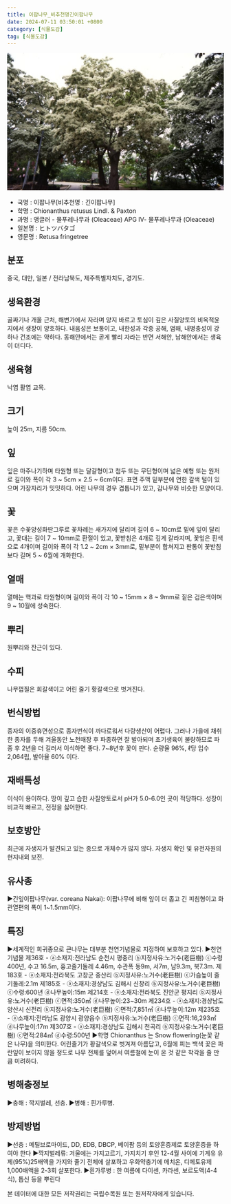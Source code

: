 ```yaml
---
title: 이팝나무_비추천명긴이팝나무
date: 2024-07-11 03:50:01 +0800
category: [식물도감]
tag: [식물도감]
---
```




![이팝나무[비추천명 : 긴이팝나무]](/assets/img/fileUpload/plants/basic/Oleaceae/Chionanthus/10998/1_th2.JPG)
- 국명 : 이팝나무[비추천명 : 긴이팝나무]
- 학명 : Chionanthus retusus Lindl. & Paxton
- 과명 : 앵글러 - 물푸레나무과 (Oleaceae) APG Ⅳ- 물푸레나무과 (Oleaceae)
- 일본명 : ヒトツバタゴ
- 영문명 : Retusa fringetree


## 분포
중국, 대만, 일본 / 전라남북도, 제주특별자치도, 경기도.
## 생육환경
골짜기나 개울 근처, 해변가에서 자라며 양지 바르고 토심이 깊은 사질양토의 비옥적윤지에서 생장이 양호하다. 내음성은 보통이고, 내한성과 각종 공해, 염해, 내병충성이 강하나 건조에는 약하다. 동해안에서는 곧게 빨리 자라는 반면 서해안, 남해안에서는 생육이 더디다.
## 생육형
낙엽 활엽 교목.
## 크기
높이 25m, 지름 50cm.
## 잎
잎은 마주나기하며 타원형 또는 달걀형이고 첨두 또는 무딘형이며 넓은 예형 또는 원저로 길이와 폭이 각 3 ~ 5cm × 2.5 ~ 6cm이다.  표면 주맥 밑부분에 연한 갈색 털이 있으며 가장자리가 밋밋하다. 어린 나무의 경우 겹톱니가 있고, 감나무와 비슷한 모양이다.
## 꽃
꽃은 수꽃양성화딴그루로 꽃차례는 새가지에 달리며 길이 6 ~ 10cm로 밑에 잎이 달리고, 꽃대는 길이 7 ~ 10mm로 환절이 있고, 꽃받침은 4개로 깊게 갈라지며, 꽃잎은 흰색으로 4개이며 길이와 폭이 각  1.2 ~ 2cm × 3mm로, 밑부분이 합쳐지고 판통이 꽃받침보다 길며 5 ~ 6월에 개화한다.
## 열매
열매는 핵과로 타원형이며 길이와 폭이 각  10 ~ 15mm × 8 ~ 9mm로 짙은 검은색이며 9 ~ 10월에 성숙한다.
## 뿌리
원뿌리와 잔근이 있다.
## 수피
나무껍질은 회갈색이고 어린 줄기 황갈색으로 벗겨진다.
## 번식방법
종자의 이중휴면성으로 종자번식이 까다로워서 다량생산이 어렵다. 그러나 가을에 채취한 종자를 두해 겨울동안 노천매장 후 파종하면 잘 발아되며 초기생육이 불량하므로 파종 후 2년을 더 길러서 이식하면 좋다. 7~8년후 꽃이 핀다. 순량율 96%, ℓ당 입수 2,064립, 발아율 60% 이다.
## 재배특성
이식이 용이하다.
땅이 깊고 습한 사질양토로서 pH가 5.0-6.0인 곳이 적당하다. 성장이 비교적 빠르고, 전정을 싫어한다.
## 보호방안
최근에 자생지가 발견되고 있는 종으로 개체수가 많지 않다. 자생지 확인 및 유전자원의 현지내외 보전.
## 유사종
▶긴잎이팝나무(var. coreana  Nakai): 이팝나무에 비해 잎이 더 좁고 긴 피침형이고 화관열편의 폭이 1~1.5mm이다.
## 특징
▶세계적인 희귀종으로 큰나무는 대부분 천연기념물로 지정하여 보호하고 있다. 
▶천연기념물 
제36호 - ⓐ소재지:전라남도 순천시 평중리 ⓑ지정사유:노거수(老巨樹) ⓒ수령 400년, 수고 16.5m, 흉고줄기둘레 4.46m, 수관폭 동9m, 서7m, 남9.3m, 북7.3m.
 제183호 - ⓐ소재지:전라북도 고창군 중산리 ⓑ지정사유:노거수(老巨樹) ⓒ가슴높이 줄기둘레:2.1m
 제185호 - ⓐ소재지:경상남도 김해시 신창리 ⓑ지정사유:노거수(老巨樹) ⓒ수령:600년 ⓓ나무높이:15m 
 제214호 - ⓐ소재지:전라북도 진안군 평지리 ⓑ지정사유:노거수(老巨樹) ⓒ면적:350㎡ ⓓ나무높이:23~30m 
 제234호 - ⓐ소재지:경상남도 양산시 신전리 ⓑ지정사유:노거수(老巨樹) ⓒ면적:7,851㎡ ⓓ나무높이:12m
 제235호 - ⓐ소재지:전라남도 광양시 광양읍수 ⓑ지정사유:노거수(老巨樹) ⓒ면적:16,293㎡ ⓓ나무높이:17m
 제307호 - ⓐ소재지:경상남도 김해시 천곡리 ⓑ지정사유:노거수(老巨樹) ⓒ면적:284㎡ ⓓ수령:500년
▶학명 Chionanthus 는 Snow flowering(눈꽃 같은 나무)을 의미한다. 어린줄기가 황갈색으로 벗겨져 아름답고, 6월에 피는 백색 꽃은 파란잎이 보이지 않을 정도로 나무 전체를 덮어서 여름철에 눈이 온 것 같은 착각을 줄 만큼 미려하다.
## 병해충정보
▶충해 : 깍지벌레, 선충.
▶병해 : 흰가루병.
## 방제방법
▶선충 : 메틸브로마이드, DD, EDB, DBCP, 베이팜 등의 토양훈증제로 토양훈증을 하여야 한다
▶깍지벌레류: 겨울에는 가지고르기, 가지치기 후인 12-4월 사이에 기계유 유제(95%)25배액을 가지와 줄기 전체에 살포하고 우화약충기에 메치온, 디메토유제 1,000배액을 2-3회 살포한다.
▶흰가루병 : 한 여름에 다이센, 카라센, 보르도액(4-4식), 톱신 등을 뿌린다






본 데이터에 대한 모든 저작권리는 국립수목원 또는 원저작자에게 있습니다.
